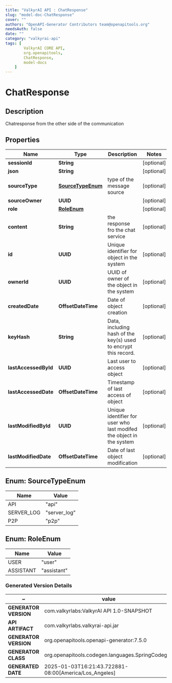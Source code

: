 ```yaml
---
title: "ValkyrAI API : ChatResponse"
slug: "model-doc-ChatResponse"
cover: ""
authors: "OpenAPI-Generator Contributors team@openapitools.org"
needsAuth: false
date: ""
category: "valkyrai-api"
tags: [
        ValkyrAI CORE API,
        org.openapitools,
        ChatResponse,
        model-docs
    ]
---
```


# ChatResponse


## Description
Chatresponse from the other side of the communication

## Properties

| Name | Type | Description | Notes |
|------------ | ------------- | ------------- | -------------|
|**sessionId** | **String** |  |  [optional] |
|**json** | **String** |  |  [optional] |
|**sourceType** | [**SourceTypeEnum**](#SourceTypeEnum) | type of the message source |  [optional] |
|**sourceOwner** | **UUID** |  |  [optional] |
|**role** | [**RoleEnum**](#RoleEnum) |  |  [optional] |
|**content** | **String** | the response fro the chat service |  [optional] |
|**id** | **UUID** | Unique identifier for object in the system |  [optional] |
|**ownerId** | **UUID** | UUID of owner of the object in the system |  [optional] |
|**createdDate** | **OffsetDateTime** | Date of object creation |  [optional] |
|**keyHash** | **String** | Data, including hash of the key(s) used to encrypt this record. |  [optional] |
|**lastAccessedById** | **UUID** | Last user to access object |  [optional] |
|**lastAccessedDate** | **OffsetDateTime** | Timestamp of last access of object |  [optional] |
|**lastModifiedById** | **UUID** | Unique identifier for user who last modifed the object in the system |  [optional] |
|**lastModifiedDate** | **OffsetDateTime** | Date of last object modification |  [optional] |



## Enum: SourceTypeEnum

| Name | Value |
|---- | -----|
| API | &quot;api&quot; |
| SERVER_LOG | &quot;server_log&quot; |
| P2P | &quot;p2p&quot; |



## Enum: RoleEnum

| Name | Value |
|---- | -----|
| USER | &quot;user&quot; |
| ASSISTANT | &quot;assistant&quot; |


### Generated Version Details

~ | value
------------- | -------------
**GENERATOR VERSION** | com.valkyrlabs:ValkyrAI API 1.0-SNAPSHOT
**API ARTIFACT** | com.valkyrlabs.valkyrai-api.jar
**GENERATOR VERSION** | org.openapitools.openapi-generator:7.5.0
**GENERATOR CLASS** | org.openapitools.codegen.languages.SpringCodegen
**GENERATED DATE** | 2025-01-03T16:21:43.722881-08:00[America/Los_Angeles]
